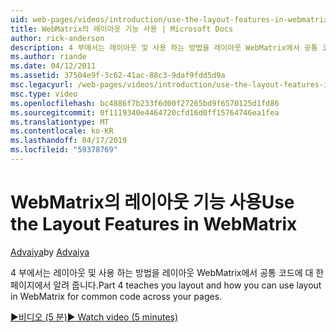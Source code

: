 ```yaml
---
uid: web-pages/videos/introduction/use-the-layout-features-in-webmatrix
title: WebMatrix의 레이아웃 기능 사용 | Microsoft Docs
author: rick-anderson
description: 4 부에서는 레이아웃 및 사용 하는 방법을 레이아웃 WebMatrix에서 공통 코드에 대 한 페이지에서 알려 줍니다.
ms.author: riande
ms.date: 04/12/2011
ms.assetid: 37504e9f-3c62-41ac-88c3-9daf9fdd5d9a
msc.legacyurl: /web-pages/videos/introduction/use-the-layout-features-in-webmatrix
msc.type: video
ms.openlocfilehash: bc4886f7b233f6d00f27265bd9f6570125d1fd86
ms.sourcegitcommit: 0f1119340e4464720cfd16d0ff15764746ea1fea
ms.translationtype: MT
ms.contentlocale: ko-KR
ms.lasthandoff: 04/17/2019
ms.locfileid: "59378769"
---
```

# <a name="use-the-layout-features-in-webmatrix"></a><span data-ttu-id="48d99-103">WebMatrix의 레이아웃 기능 사용</span><span class="sxs-lookup"><span data-stu-id="48d99-103">Use the Layout Features in WebMatrix</span></span>

<span data-ttu-id="48d99-104">[Advaiya](https://twitter.com/Advaiyasolns)</span><span class="sxs-lookup"><span data-stu-id="48d99-104">by [Advaiya](https://twitter.com/Advaiyasolns)</span></span>

<span data-ttu-id="48d99-105">4 부에서는 레이아웃 및 사용 하는 방법을 레이아웃 WebMatrix에서 공통 코드에 대 한 페이지에서 알려 줍니다.</span><span class="sxs-lookup"><span data-stu-id="48d99-105">Part 4 teaches you layout and how you can use layout in WebMatrix for common code across your pages.</span></span>

[<span data-ttu-id="48d99-106">&#9654;비디오 (5 분)</span><span class="sxs-lookup"><span data-stu-id="48d99-106">&#9654; Watch video (5 minutes)</span></span>](https://channel9.msdn.com/Blogs/ASP-NET-Site-Videos/use-the-layout-features-in-webmatrix)
